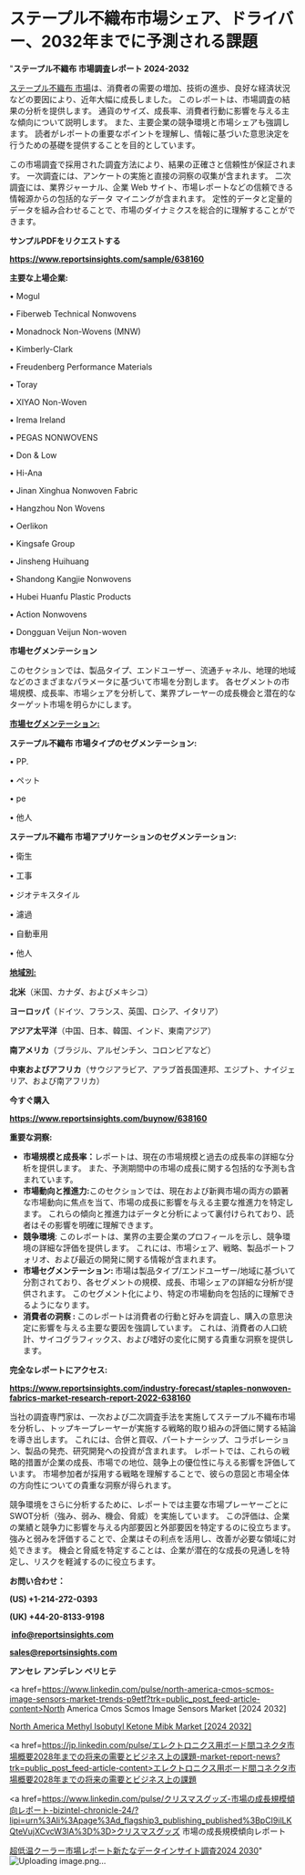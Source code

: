 # ステープル不織布市場シェア、ドライバー、2032年までに予測される課題

"<strong>ステープル不織布 市場調査レポート 2024-2032</strong>

<a href=https://www.reportsinsights.com/sample/638160>ステープル不織布 市場</a>は、消費者の需要の増加、技術の進歩、良好な経済状況などの要因により、近年大幅に成長しました。 このレポートは、市場調査の結果の分析を提供します。 通貨のサイズ、成長率、消費者行動に影響を与える主な傾向について説明します。 また、主要企業の競争環境と市場シェアも強調します。 読者がレポートの重要なポイントを理解し、情報に基づいた意思決定を行うための基礎を提供することを目的としています。

この市場調査で採用された調査方法により、結果の正確さと信頼性が保証されます。 一次調査には、アンケートの実施と直接の洞察の収集が含まれます。 二次調査には、業界ジャーナル、企業 Web サイト、市場レポートなどの信頼できる情報源からの包括的なデータ マイニングが含まれます。 定性的データと定量的データを組み合わせることで、市場のダイナミクスを総合的に理解することができます。

<strong><b>サンプルPDFをリクエストする</b></strong>

<a href=https://www.reportsinsights.com/sample/638160><strong><u>https://www.reportsinsights.com/sample/638160</u></strong></a>

<strong>主要な上場企業:</strong>

• Mogul

• Fiberweb Technical Nonwovens

• Monadnock Non-Wovens (MNW)

• Kimberly-Clark

• Freudenberg Performance Materials

• Toray

• XIYAO Non-Woven

• Irema Ireland

• PEGAS NONWOVENS

• Don & Low

• Hi-Ana

• Jinan Xinghua Nonwoven Fabric

• Hangzhou Non Wovens

• Oerlikon

• Kingsafe Group

• Jinsheng Huihuang

• Shandong Kangjie Nonwovens

• Hubei Huanfu Plastic Products

• Action Nonwovens

• Dongguan Veijun Non-woven

<strong>市場セグメンテーション</strong>

このセクションでは、製品タイプ、エンドユーザー、流通チャネル、地理的地域などのさまざまなパラメータに基づいて市場を分割します。 各セグメントの市場規模、成長率、市場シェアを分析して、業界プレーヤーの成長機会と潜在的なターゲット市場を明らかにします。

<strong><u>市場セグメンテーション</u></strong><strong><u>:</u></strong>

<strong>ステープル不織布 市場タイプのセグメンテーション:</strong>

• PP.

• ペット

• pe

• 他人

<strong>ステープル不織布 市場アプリケーションのセグメンテーション:</strong>

• 衛生

• 工事

• ジオテキスタイル

• 濾過

• 自動車用

• 他人

<strong><u>地域別</u></strong><strong><u>:</u></strong>

<strong>北米</strong>（米国、カナダ、およびメキシコ）

<strong>ヨーロッパ</strong>（ドイツ、フランス、英国、ロシア、イタリア）

<strong>アジア太平洋</strong>（中国、日本、韓国、インド、東南アジア）

<strong>南アメリカ</strong>（ブラジル、アルゼンチン、コロンビアなど）

<strong>中東およびアフリカ</strong>（サウジアラビア、アラブ首長国連邦、エジプト、ナイジェリア、および南アフリカ）

<strong>今すぐ購入</strong>

<a href=https://www.reportsinsights.com/buynow/638160><strong><u>https://www.reportsinsights.com/buynow/638160</u></strong></a>

<strong>重要な洞察:</strong>
<ul>
  <li><strong>市場規模と成長率：</strong>レポートは、現在の市場規模と過去の成長率の詳細な分析を提供します。 また、予測期間中の市場の成長に関する包括的な予測も含まれています。</li>
  <li><strong>市場動向と推進力:</strong>このセクションでは、現在および新興市場の両方の顕著な市場動向に焦点を当て、市場の成長に影響を与える主要な推進力を特定します。 これらの傾向と推進力はデータと分析によって裏付けられており、読者はその影響を明確に理解できます。</li>
  <li><strong>競争環境</strong>: このレポートは、業界の主要企業のプロフィールを示し、競争環境の詳細な評価を提供します。 これには、市場シェア、戦略、製品ポートフォリオ、および最近の開発に関する情報が含まれます。</li>
  <li><strong>市場セグメンテーション: </strong>市場は製品タイプ/エンドユーザー/地域に基づいて分割されており、各セグメントの規模、成長、市場シェアの詳細な分析が提供されます。 このセグメント化により、特定の市場動向を包括的に理解できるようになります。</li>
  <li><strong>消費者の洞察 : </strong>このレポートは消費者の行動と好みを調査し、購入の意思決定に影響を与える主要な要因を強調しています。 これは、消費者の人口統計、サイコグラフィックス、および嗜好の変化に関する貴重な洞察を提供します。</li>
</ul>
<strong>完全なレポートにアクセス:</strong>

<a href=https://www.reportsinsights.com/industry-forecast/staples-nonwoven-fabrics-market-research-report-2022-638160><strong><u><b>https://www.reportsinsights.com/industry-forecast/staples-nonwoven-fabrics-market-research-report-2022-638160</b></u></strong></a>

当社の調査専門家は、一次および二次調査手法を実施してステープル不織布市場を分析し、トップキープレーヤーが実施する戦略的取り組みの評価に関する結論を導き出します。 これには、合併と買収、パートナーシップ、コラボレーション、製品の発売、研究開発への投資が含まれます。 レポートでは、これらの戦略的措置が企業の成長、市場での地位、競争上の優位性に与える影響を評価しています。 市場参加者が採用する戦略を理解することで、彼らの意図と市場全体の方向性についての貴重な洞察が得られます。

競争環境をさらに分析するために、レポートでは主要な市場プレーヤーごとにSWOT分析（強み、弱み、機会、脅威）を実施しています。 この評価は、企業の業績と競争力に影響を与える内部要因と外部要因を特定するのに役立ちます。 強みと弱みを評価することで、企業はその利点を活用し、改善が必要な領域に対処できます。 機会と脅威を特定することは、企業が潜在的な成長の見通しを特定し、リスクを軽減するのに役立ちます。

<strong>お問い合わせ：</strong>

<strong>(US) +1-214-272-0393</strong>

<strong>(UK) +44-20-8133-9198</strong>

<strong> </strong><a href=info@reportsinsights.com><strong><u>info@reportsinsights.com</u></strong></a>

<a href=sales@reportsinsights.com><strong><u>sales@reportsinsights.com</u></strong></a>

<strong>アンセレ アンデレン ベリヒテ</strong>

<a href=https://www.linkedin.com/pulse/north-america-cmos-scmos-image-sensors-market-trends-p9etf?trk=public_post_feed-article-content>North America Cmos Scmos Image Sensors Market [2024 2032]</a>

<a href=https://www.linkedin.com/pulse/north-america-methyl-isobutyl-ketone-mibk-market-bg7df/>North America Methyl Isobutyl Ketone Mibk Market [2024 2032]</a>

<a href=https://jp.linkedin.com/pulse/エレクトロニクス用ボード間コネクタ市場概要2028年までの将来の需要とビジネス上の課題-market-report-news?trk=public_post_feed-article-content>エレクトロニクス用ボード間コネクタ市場概要2028年までの将来の需要とビジネス上の課題</a>

<a href=https://www.linkedin.com/pulse/クリスマスグッズ-市場の成長規模傾向レポート-bizintel-chronicle-24/?lipi=urn%3Ali%3Apage%3Ad_flagship3_publishing_published%3BpCI9ilLKQteVujXCvcW3lA%3D%3D>クリスマスグッズ 市場の成長規模傾向レポート</a>

<a href=https://www.linkedin.com/pulse/超低温クーラー市場レポート新たなデータインサイト調査2024-2030-reportsinsights-pvt-ltd-vm6ff/>超低温クーラー市場レポート新たなデータインサイト調査2024 2030</a>"
![Uploading image.png…]()
